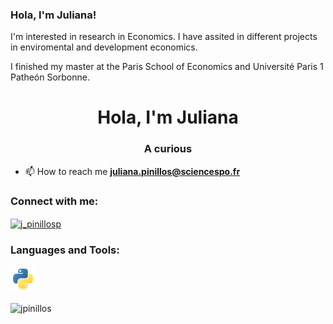 ### Hola, I'm Juliana! 

I'm interested in research in Economics. I have assited in different projects in enviromental and development economics.

I finished my master at the Paris School of Economics and Université Paris 1 Patheón Sorbonne. 

<h1 align="center">Hola, I'm Juliana</h1>
<h3 align="center">A curious</h3>

- 📫 How to reach me **juliana.pinillos@sciencespo.fr**

<h3 align="left">Connect with me:</h3>
<p align="left">
<a href="https://twitter.com/j_pinillosp" target="blank"><img align="center" src="https://cdn.jsdelivr.net/npm/simple-icons@3.0.1/icons/twitter.svg" alt="j_pinillosp" height="30" width="40" /></a>
</p>

<h3 align="left">Languages and Tools:</h3>
<p align="left"> <a href="https://www.python.org" target="_blank"> <img src="https://raw.githubusercontent.com/devicons/devicon/master/icons/python/python-original.svg" alt="python" width="40" height="40"/> </a> </p>

<p><img align="center" src="https://github-readme-stats.vercel.app/api/top-langs?username=jpinillos&show_icons=true&locale=en&layout=compact" alt="jpinillos" /></p>
